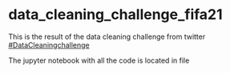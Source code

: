 # data_cleaning_challenge_fifa21

This is the result of the data cleaning challenge from twitter 
[#DataCleaningchallenge](https://twitter.com/hashtag/DataCleaningchallenge?src=hashtag_click)

The jupyter notebook with all the code is located in file 

